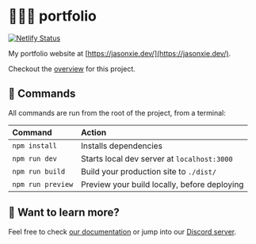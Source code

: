 # 👨🏻‍💻 portfolio

[![Netlify Status](https://api.netlify.com/api/v1/badges/8328f25e-05dd-4830-b587-a8a8d8d7d7dc/deploy-status)](https://app.netlify.com/sites/jasonxie/deploys)

My portfolio website at [https://jasonxie.dev/](https://jasonxie.dev/).

Checkout the [overview](https://jasonxie.dev/projects/this-portfolio-site/) for this project.

## 🧞 Commands

All commands are run from the root of the project, from a terminal:

| Command           | Action                                       |
| :---------------- | :------------------------------------------- |
| `npm install`     | Installs dependencies                        |
| `npm run dev`     | Starts local dev server at `localhost:3000`  |
| `npm run build`   | Build your production site to `./dist/`      |
| `npm run preview` | Preview your build locally, before deploying |

## 👀 Want to learn more?

Feel free to check [our documentation](https://docs.astro.build) or jump into our [Discord server](https://astro.build/chat).

